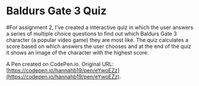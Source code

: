 # Baldurs Gate 3 Quiz

#For assignment 2, I've created a interactive quiz in which the user answers a series of multiple choice questions to find out which Baldurs Gate 3 character (a popular video game) they are most like. The quiz calculates a score based on which answers the user chooses and at the end of the quiz it shows an image of the character with the highest score.


A Pen created on CodePen.io. Original URL: [https://codepen.io/hannahb19/pen/eYwoEZz](https://codepen.io/hannahb19/pen/eYwoEZz).

